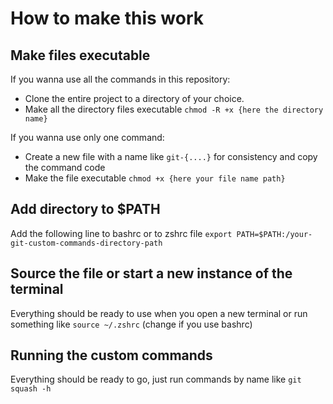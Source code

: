 # How to make this work

## Make files executable
If you wanna use all the commands in this repository:
- Clone the entire project to a directory of your choice.
- Make all the directory files executable `chmod -R +x {here the directory name}`

If you wanna use only one command:
- Create a new file with a name like `git-{....}` for consistency and copy the command code
- Make the file executable
`chmod +x {here your file name path}`

## Add directory to $PATH
Add the following line to bashrc or to zshrc file
`export PATH=$PATH:/your-git-custom-commands-directory-path`

## Source the file or start a new instance of the terminal
Everything should be ready to use when you open a new terminal or run something like `source ~/.zshrc` (change if you use bashrc)

## Running the custom commands
Everything should be ready to go, just run commands by name like
`git squash -h`
